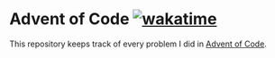 # Advent of Code [![wakatime](https://wakatime.com/badge/user/fe694d8d-65f9-488b-9c76-fbc8faa9e3d7/project/018c1e6e-c518-429e-ab7c-d17b34249654.svg)](https://wakatime.com/badge/user/fe694d8d-65f9-488b-9c76-fbc8faa9e3d7/project/018c1e6e-c518-429e-ab7c-d17b34249654)

This repository keeps track of every problem I did in [Advent of Code](https://adventofcode.com).
